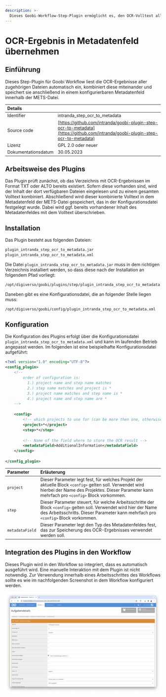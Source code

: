 ```yaml
---
description: >-
  Dieses Goobi-Workflow-Step-Plugin ermöglicht es, den OCR-Volltext aller Bilder eines Vorgangs zu lesen und als Klartext in ein vorgegebenes Metadatenfeld zu schreiben.
---
```


# OCR-Ergebnis in Metadatenfeld übernehmen

## Einführung
Dieses Step-Plugin für Goobi Workflow liest die OCR-Ergebnisse aller zugehörigen Dateien automatisch ein, kombiniert diese miteinander und speichert sie anschließend in einem konfigurierbaren Metadatenfeld innerhalb der METS-Datei.

| Details |  |
| :--- | :--- |
| Identifier | intranda_step_ocr_to_metadata |
| Source code | [https://github.com/intranda/goobi-plugin-step-ocr-to-metadata](https://github.com/intranda/goobi-plugin-step-ocr-to-metadata) |
| Lizenz | GPL 2.0 oder neuer |
| Dokumentationsdatum | 30.05.2023 |

## Arbeitsweise des Plugins
Das Plugin prüft zunächst, ob das Verzeichnis mit OCR-Ergebnissen im Format TXT oder ALTO bereits existiert. Sofern diese vorhanden sind, wird der Inhalt der dort verfügbaren Dateien eingelesen und zu einem gesamten Volltext kombiniert. Abschließend wird dieser kombinierte Volltext in dem Metadatenfeld der METS-Datei gespeichert, das in der Konfigurationsdatei festgelegt wurde. Dabei wird ggf. bereits vorhandener Inhalt des Metadatenfeldes mit dem Volltext überschrieben. 

## Installation
Das Plugin besteht aus folgenden Dateien:

```bash
plugin_intranda_step_ocr_to_metadata.jar
plugin_intranda_step_ocr_to_metadata.xml
```

Die Datei `plugin_intranda_step_ocr_to_metadata.jar` muss in dem richtigen Verzeichnis installiert werden, so dass diese nach der Installation an folgendem Pfad vorliegt:

```bash
/opt/digiverso/goobi/plugins/step/plugin_intranda_step_ocr_to_metadata.jar
```

Daneben gibt es eine Konfigurationsdatei, die an folgender Stelle liegen muss:

```bash
/opt/digiverso/goobi/config/plugin_intranda_step_ocr_to_metadata.xml
```

## Konfiguration

Die Konfiguration des Plugins erfolgt über die Konfigurationsdatei `plugin_intranda_step_ocr_to_metadata.xml` und kann im laufenden Betrieb angepasst werden. Im folgenden ist eine beispielhafte Konfigurationsdatei aufgeführt:

```xml
<?xml version="1.0" encoding="UTF-8"?>
<config_plugin>
    <!--
        order of configuration is:
          1.) project name and step name matches
          2.) step name matches and project is *
          3.) project name matches and step name is *
          4.) project name and step name are *
    -->
    
    <config>
        <!-- which projects to use for (can be more then one, otherwise use *) -->
        <project>*</project>
        <step>*</step>
        
        <!-- Name of the field where to store the OCR result -->
        <metadataField>AdditionalInformation</metadataField>
    </config>

</config_plugin>
```

| Parameter | Erläuterung |
| :--- | :--- |
| `project` | Dieser Parameter legt fest, für welches Projekt der aktuelle Block `<config>` gelten soll. Verwendet wird hierbei der Name des Projektes. Dieser Parameter kann mehrfach pro `<config>` Block vorkommen. |
| `step` | Dieser Parameter steuert, für welche Arbeitsschritte der Block `<config>` gelten soll. Verwendet wird hier der Name des Arbeitsschritts. Dieser Parameter kann mehrfach pro `<config>` Block vorkommen. |
| `metadataField` | Dieser Parameter legt den Typ des Metadatenfeldes fest, das zur Speicherung des OCR-Ergebnisses verwendet werden soll.  |


## Integration des Plugins in den Workflow
Dieses Plugin wird in den Workflow so integriert, dass es automatisch ausgeführt wird. Eine manuelle Interaktion mit dem Plugin ist nicht notwendig. Zur Verwendung innerhalb eines Arbeitsschrittes des Workflows sollte es wie im nachfolgenden Screenshot in dem Workflow konfiguriert werden.

![Integration des Plugins in den Workflow](../.gitbook/assets/intranda_step_ocr_to_metadata_de.png)
